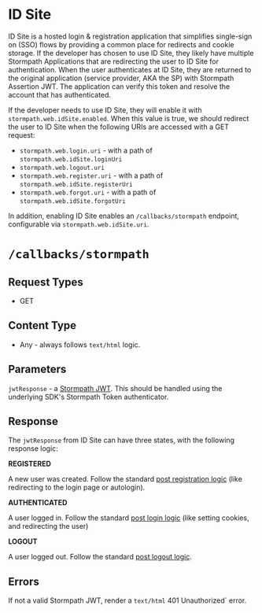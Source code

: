 # ID Site

ID Site is a hosted login & registration application that simplifies single-sign on (SSO) flows by providing a common place for redirects and cookie storage. If the developer has chosen to use ID Site, they likely have multiple Stormpath Applications that are redirecting the user to ID Site for authentication. When the user authenticates at ID Site, they are returned to the original application (service provider, AKA the SP) with Stormpath Assertion JWT. The application can verify this token and resolve the account that has authenticated.

If the developer needs to use ID Site, they will enable it with `stormpath.web.idSite.enabled`. When this value is true, we should redirect the user to ID Site when the following URIs are accessed with a GET request:

* `stormpath.web.login.uri` - with a path of `stormpath.web.idSite.loginUri`
* `stormpath.web.logout.uri`
* `stormpath.web.register.uri` - with a path of `stormpath.web.idSite.registerUri`
* `stormpath.web.forgot.uri` - with a path of `stormpath.web.idSite.forgotUri`

In addition, enabling ID Site enables an `/callbacks/stormpath` endpoint, configurable via `stormpath.web.idSite.uri`. 

# `/callbacks/stormpath`

## Request Types

* GET

## Content Type

* Any - always follows `text/html` logic.

## Parameters

`jwtResponse` - a [Stormpath JWT](http://docs.stormpath.com/guides/using-id-site/#handling-the-callback-to-your-application-from-id-site). This should be handled using the underlying SDK's Stormpath Token authenticator. 

## Response

The `jwtResponse` from ID Site can have three states, with the following response logic: 

**REGISTERED**

A new user was created. Follow the standard [post registration logic](registration.md#-post-response-handling) (like redirecting to the login page or autologin). 

**AUTHENTICATED**

A user logged in. Follow the standard [post login logic](login.md#-post-response-handling) (like setting cookies, and redirecting the user)

**LOGOUT**

A user logged out. Follow the standard [post logout logic](logout.md).

## Errors

If not a valid Stormpath JWT, render a `text/html` 401 Unauthorized` error. 